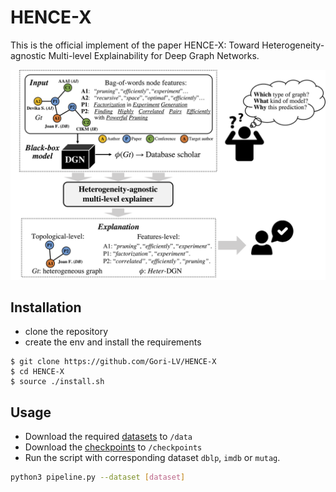 # HENCE-X

This is the official implement of the paper HENCE-X: Toward Heterogeneity-agnostic Multi-level Explainability for Deep Graph Networks.

[//]: # (![our_work]&#40;/intro_eg.png&#41;)
<p align="center">
  <img src="https://github.com/Gori-LV/HENCE-X/blob/main/intro_eg.png" />
</p>

[//]: # ([On Explainability of Graph Neural Networks via Subgraph Explorations]&#40;https://arxiv.org/abs/2102.05152&#41;)


## Installation
* clone the repository 
* create the env and install the requirements

```shell script
$ git clone https://github.com/Gori-LV/HENCE-X
$ cd HENCE-X
$ source ./install.sh
```

## Usage
* Download the required [datasets](https://hkustconnect-my.sharepoint.com/:f:/g/personal/glvab_connect_ust_hk/EpM6pkwnocROhKFBgJBIrqMBcfT0EX81WQA0RwpvqN923g?e=tNKQIF) to `/data`
* Download the [checkpoints](https://hkustconnect-my.sharepoint.com/:f:/g/personal/glvab_connect_ust_hk/Eg1VmSOyXFpHjIMP_gwXhssBR1OToeP4i75LUBlcmVgRCA?e=netLrt) to `/checkpoints`
* Run the script with corresponding dataset `dblp`, `imdb` or `mutag`.

```sh
python3 pipeline.py --dataset [dataset]
```

[//]: # (## Visualization)

[//]: # (Run `*.ipynb` files in Jupyter Notebook or Jupyter Lab.)


[//]: # (## Reference)

[//]: # (If you make advantage of Gem in your research, please cite the following in your manuscript:)

[//]: # ()
[//]: # (```)

[//]: # (@inproceedings{)

[//]: # (    wanyu-icml21,)

[//]: # (    title="{Generative Causal Explanations for Graph Neural Networks}",)

[//]: # (    author={Lin, Wanyu and Lan, Hao and Li, Baochun},)

[//]: # (    booktitle={International Conference on Machine Learning},)

[//]: # (    year={2021},)

[//]: # (    url={https://arxiv.org/pdf/2104.06643.pdf},)

[//]: # (})

[//]: # (```)

[//]: # (```shell script)

[//]: # ($ cd HENCE-X)

[//]: # ($ source ./scripts.sh)

[//]: # (``` )

[//]: # (The hyper-parameters for different models and datasets are shown in this script.)

[//]: # (In addition, we also provide the saved searching result.)

[//]: # (If you want to reproduce, you can directly download the )

[//]: # ([result]&#40;https://mailustceducn-my.sharepoint.com/:u:/g/personal/yhy12138_mail_ustc_edu_cn/ERxIONDcl8xKswisrsbHo2MBoEwPAjFruUzwsLpESwalxA?e=IuFanz&#41;)

[//]: # ( to `HENCE-X/result`)

[//]: # (Moreover, if you want to train a new model for these datasets, )

[//]: # (run the training scripts for corresponding dataset.)

[//]: # (```shell script)

[//]: # ($ cd HENCE-X)

[//]: # ($ source ./models/train_gnns.sh )

[//]: # (```)

[//]: # (## Citations)

[//]: # (If you use this code, please cite our papers.)

[//]: # ()
[//]: # (```)

[//]: # (@misc{yuan2021explainability,)

[//]: # (      title={On Explainability of Graph Neural Networks via Subgraph Explorations}, )

[//]: # (      author={Hao Yuan and Haiyang Yu and Jie Wang and Kang Li and Shuiwang Ji},)

[//]: # (      year={2021},)

[//]: # (      eprint={2102.05152},)

[//]: # (      archivePrefix={arXiv},)

[//]: # (      primaryClass={cs.LG})

[//]: # (})

[//]: # (```)

[//]: # ()
[//]: # (```)

[//]: # (@article{yuan2020explainability,)

[//]: # (  title={Explainability in Graph Neural Networks: A Taxonomic Survey},)

[//]: # (  author={Yuan, Hao and Yu, Haiyang and Gui, Shurui and Ji, Shuiwang},)

[//]: # (  journal={arXiv preprint arXiv:2012.15445},)

[//]: # (  year={2020})

[//]: # (})

[//]: # (```)
